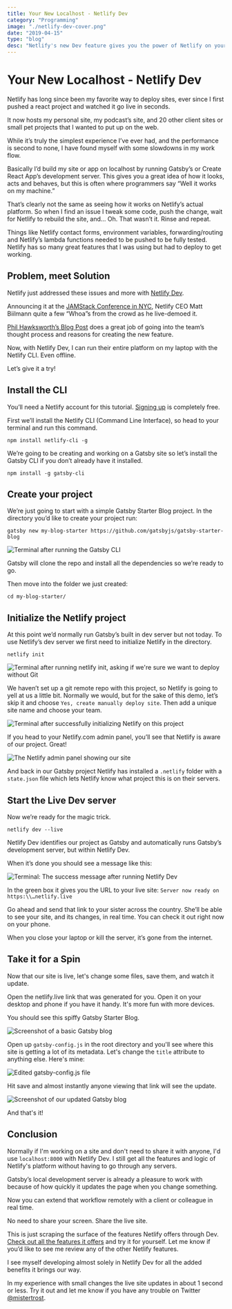 ```yaml
---
title: Your New Localhost - Netlify Dev
category: "Programming"
image: "./netlify-dev-cover.png"
date: "2019-04-15"
type: "blog"
desc: "Netlify's new Dev feature gives you the power of Netlify on your desktop. The Live feature allows for site streaming across the internet. Let's check it out!"
---
```


# Your New Localhost - Netlify Dev

Netlify has long since been my favorite way to deploy sites, ever since I first pushed a react project and watched it go live in seconds.

It now hosts my personal site, my podcast’s site, and 20 other client sites or small pet projects that I wanted to put up on the web.

While it’s truly the simplest experience I’ve ever had, and the performance is second to none, I have found myself with some slowdowns in my work flow.

Basically I’d build my site or app on localhost by running Gatsby’s or Create React App’s development server. This gives you a great idea of how it looks, acts and behaves, but this is often where programmers say “Well it works on my machine.”

That’s clearly not the same as seeing how it works on Netlify’s actual platform. So when I find an issue I tweak some code, push the change, wait for Netlify to rebuild the site, and… Oh. That wasn’t it. Rinse and repeat.

Things like Netlify contact forms, environment variables, forwarding/routing and Netlify’s lambda functions needed to be pushed to be fully tested. Netlify has so many great features that I was using but had to deploy to get working.

## Problem, meet Solution

Netlify just addressed these issues and more with [Netlify Dev](https://www.netlify.com/products/dev/#how-it-works).

Announcing it at the [JAMStack Conference in NYC](https://jamstackconf.com/nyc/), Netlify CEO Matt Biilmann quite a few “Whoa”s from the crowd as he live-demoed it. 

[Phil Hawksworth’s Blog Post](https://www.netlify.com/blog/2019/04/09/netlify-dev--our-entire-platform-right-on-your-laptop/) does a great job of going into the team’s thought process and reasons for creating the new feature.

Now, with Netlify Dev, I can run their entire platform on my laptop with the Netlify CLI. Even offline.

Let’s give it a try!

## Install the CLI

You’ll need a Netlify account for this tutorial. [Signing up](https://app.netlify.com/signup) is completely free.

First we’ll install the Netlify CLI (Command Line Interface), so head to your terminal and run this command.

```shell
npm install netlify-cli -g
```

We’re going to be creating and working on a Gatsby site so let’s install the Gatsby CLI if you don’t already have it installed.

```shell
npm install -g gatsby-cli
```

## Create your project

We’re just going to start with a simple Gatsby Starter Blog project. In the directory you’d like to create your project run:

```shell
gatsby new my-blog-starter https://github.com/gatsbyjs/gatsby-starter-blog
```

![Terminal after running the Gatsby CLI](netlify-dev1.png)

Gatsby will clone the repo and install all the dependencies so we’re ready to go.

Then move into the folder we just created:

```shell
cd my-blog-starter/
```

## Initialize the Netlify project

At this point we’d normally run Gatsby’s built in dev server but not today. To use Netlify’s dev server we first need to initialize Netlify in the directory.

```shell
netlify init
```

![Terminal after running netlify init, asking if we're sure we want to deploy without Git](netlify-dev2.png)

We haven’t set up a git remote repo with this project, so Netlify is going to yell at us a little bit. Normally we would, but for the sake of this demo, let’s skip it and choose `Yes, create manually deploy site`. Then add a unique site name and choose your team.

![Terminal after successfully initializing Netlify on this project](netlify-dev3.png)

If you head to your Netlify.com admin panel, you’ll see that Netlify is aware of our project. Great!

![The Netlify admin panel showing our site](netlify-dev4.png)

And back in our Gatsby project Netlify has installed a `.netlify` folder with a `state.json` file which lets Netlify know what project this is on their servers.

## Start the Live Dev server

Now we’re ready for the magic trick.

```shell
netlify dev --live
```

Netlify Dev identifies our project as Gatsby and automatically runs Gatsby’s development server, but within Netlify Dev.

When it’s done you should see a message like this:

![Terminal: The success message after running Netlify Dev](netlify-dev5.png)

In the green box it gives you the URL to your live site: `Server now ready on https:\\…netlify.live`

Go ahead and send that link to your sister across the country. She’ll be able to see your site, and its changes, in real time. You can check it out right now on your phone.

When you close your laptop or kill the server, it’s gone from the internet.

## Take it for a Spin

Now that our site is live, let's change some files, save them, and watch it update.

Open the netlify.live link that was generated for you. Open it on your desktop and phone if you have it handy. It's more fun with more devices.

You should see this spiffy Gatsby Starter Blog. 

![Screenshot of a basic Gatsby blog](netlify-dev6.png)

Open up `gatsby-config.js` in the root directory and you'll see where this site is getting a lot of its metadata. Let's change the `title` attribute to anything else. Here's mine:

![Edited gatsby-config.js file](netlify-dev7.png)

Hit save and almost instantly anyone viewing that link will see the update.

![Screenshot of our updated Gatsby blog](netlify-dev8.png)

And that's it!

## Conclusion

Normally if I'm working on a site and don't need to share it with anyone, I'd use `localhost:8000` with Netlify Dev. I still get all the features and logic of Netlify's platform without having to go through any servers.

Gatsby’s local development server is already a pleasure to work with because of how quickly it updates the page when you change something.

Now you can extend that workflow remotely with a client or colleague in real time.

No need to share your screen. Share the live site.

This is just scraping the surface of the features Netlify offers through Dev. [Check out all the features it offers](https://www.netlify.com/products/dev/) and try it for yourself. Let me know if you’d like to see me review any of the other Netlify features.

I see myself developing almost solely in Netlify Dev for all the added benefits it brings our way.

In my experience with small changes the live site updates in about 1 second or less. Try it out and let me know if you have any trouble on Twitter [@mistertrost](https://twitter.com/MisterTrost).
